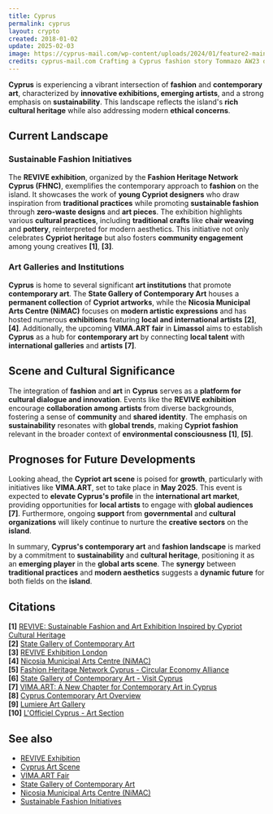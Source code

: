 ```yaml
---
title: Cyprus
permalink: cyprus
layout: crypto
created: 2018-01-02
update: 2025-02-03
image: https://cyprus-mail.com/wp-content/uploads/2024/01/feature2-main-2.jpg
credits: cyprus-mail.com Crafting a Cyprus fashion story Tommazo AW23 design
---
```


**Cyprus** is experiencing a vibrant intersection of **fashion** and **contemporary art**, characterized by **innovative exhibitions, emerging artists**, and a strong emphasis on **sustainability**. This landscape reflects the island's **rich cultural heritage** while also addressing modern **ethical concerns**.

## **Current Landscape**

### **Sustainable Fashion Initiatives**  

The **REVIVE exhibition**, organized by the **Fashion Heritage Network Cyprus (FHNC)**, exemplifies the contemporary approach to **fashion** on the island. It showcases the work of **young Cypriot designers** who draw inspiration from **traditional practices** while promoting **sustainable fashion** through **zero-waste designs** and **art pieces**. The exhibition highlights various **cultural practices**, including **traditional crafts** like **chair weaving** and **pottery**, reinterpreted for modern aesthetics. This initiative not only celebrates **Cypriot heritage** but also fosters **community engagement** among young creatives **[1]**, **[3]**.

### **Art Galleries and Institutions**  

**Cyprus** is home to several significant **art institutions** that promote **contemporary art**. The **State Gallery of Contemporary Art** houses a **permanent collection** of **Cypriot artworks**, while the **Nicosia Municipal Arts Centre (NiMAC)** focuses on **modern artistic expressions** and has hosted numerous **exhibitions** featuring **local and international artists** **[2]**, **[4]**. Additionally, the upcoming **VIMA.ART fair** in **Limassol** aims to establish **Cyprus** as a hub for **contemporary art** by connecting **local talent** with **international galleries** and **artists** **[7]**.

## **Scene and Cultural Significance**  

The integration of **fashion** and **art** in **Cyprus** serves as a **platform for cultural dialogue and innovation**. Events like the **REVIVE exhibition** encourage **collaboration among artists** from diverse backgrounds, fostering a sense of **community** and **shared identity**. The emphasis on **sustainability** resonates with **global trends**, making **Cypriot fashion** relevant in the broader context of **environmental consciousness** **[1]**, **[5]**.

## **Prognoses for Future Developments**  

Looking ahead, the **Cypriot art scene** is poised for **growth**, particularly with initiatives like **VIMA.ART**, set to take place in **May 2025**. This event is expected to **elevate Cyprus's profile** in the **international art market**, providing opportunities for **local artists** to engage with **global audiences** **[7]**. Furthermore, ongoing **support** from **governmental** and **cultural organizations** will likely continue to nurture the **creative sectors** on the **island**.

In summary, **Cyprus's contemporary art** and **fashion landscape** is marked by a commitment to **sustainability** and **cultural heritage**, positioning it as an **emerging player** in the **global arts scene**. The **synergy** between **traditional practices** and **modern aesthetics** suggests a **dynamic future** for both fields on the **island**.

## **Citations**  

**[1]** [REVIVE: Sustainable Fashion and Art Exhibition Inspired by Cypriot Cultural Heritage](https://www.parikiaki.com/2023/09/revive-sustainable-fashion-and-art-exhibition-inspired-by-cypriot-cultural-heritage/)  
**[2]** [State Gallery of Contemporary Art](https://culturespot.cy/museums/nicosia/state-gallery-of-contemporary-art-spel/)  
**[3]** [REVIVE Exhibition London](https://fashionheritagecy.com/revive-exhibition-london/)  
**[4]** [Nicosia Municipal Arts Centre (NiMAC)](https://nimac.org.cy)  
**[5]** [Fashion Heritage Network Cyprus - Circular Economy Alliance](https://circulareconomyalliance.com/member-stories/fashion-heritage-network-cyprus/)  
**[6]** [State Gallery of Contemporary Art - Visit Cyprus](https://www.visitcyprus.com/discover-cyprus/culture/museums-galleries/state-gallery-of-contemporary-art/)  
**[7]** [VIMA.ART: A New Chapter for Contemporary Art in Cyprus](https://art.art/blog/vimaart-a-new-chapter-for-contemporary-art-in-cyprus)  
**[8]** [Cyprus Contemporary Art Overview](https://artfacts.net/country/cyprus/74)  
**[9]** [Lumiere Art Gallery](https://lumiereartgallery.com)  
**[10]** [L'Officiel Cyprus - Art Section](https://www.lofficiel.cy/categories/art)  

## **See also**  

- [REVIVE Exhibition](https://fashionheritagecy.com/revive-exhibition-london/)  
- [Cyprus Art Scene](https://artfacts.net/country/cyprus/74)  
- [VIMA.ART Fair](https://art.art/blog/vimaart-a-new-chapter-for-contemporary-art-in-cyprus)  
- [State Gallery of Contemporary Art](https://culturespot.cy/museums/nicosia/state-gallery-of-contemporary-art-spel/)  
- [Nicosia Municipal Arts Centre (NiMAC)](https://nimac.org.cy)  
- [Sustainable Fashion Initiatives](https://circulareconomyalliance.com/member-stories/fashion-heritage-network-cyprus/)  

<!-- Prompt:  
- Не менять язык статьи, сохранять оригинальный язык.  
- Если тема оформлена как "Имя Фамилия", заголовок должен быть "Фамилия, Имя".  
- Изменить title: A Template на основной топик в статье.  
- Создать permalink: на основе title (без / пред и / после/)  
- Замени date: на created:  
- Замени update: хххх-хх-хх текущую дату в таком же формате  
- Изменить заголовок раздела "Citations" на ## Citations.  
- Оформить ссылки в разделе "Citations" в формате: **[x]** [URL](URL).  
- При ссылке на источник в тексте, использовать формат: **[x]**, **[x]**.  
- Убедиться, что номера цитат соответствуют записям в разделе "Citations".  
- Сделать номера цитат кликабельными по указанному выше формату.  
- Добавить список связанных тем в том же формате.  
- Если есть списки с годами (при условии что они не содержат длинне предложения или ссылки) - конвертируй их в таблицы.  
- Выделяй даты, места, географические названия, адреса, имена собственные **таким образом**.  
- Использовать шаблон - "[Название темы](ссылка-на-тему)" для каждого пункта.  
- Раздел ## See also должен включаться автоматически в конец статьи.  
- Результат в md коде.  
- Оставить этот Prompt после редактирования в конце кода.  
-->  
